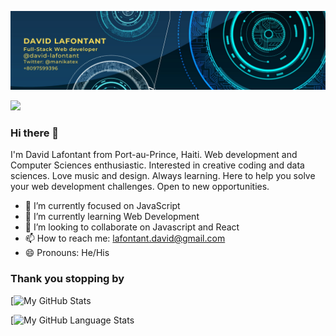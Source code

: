
![Banner](banner.png)



![](https://komarev.com/ghpvc/?username=david-lafontant&label=PROFILE+VIEWS)
### Hi there 👋
I'm David Lafontant from Port-au-Prince, Haiti. Web development and Computer Sciences enthusiastic. Interested in creative coding and data sciences.  Love music and design. Always learning. Here  to help you solve your web development challenges. Open to new opportunities.

- 🔭 I’m currently focused on JavaScript
- 🌱 I’m currently learning Web Development
- 👯 I’m looking to collaborate on Javascript and React
- 📫 How to reach me: [lafontant.david@gmail.com](mailto:lafontant.david@gmail.com)
- 😄 Pronouns: He/His

### Thank you stopping by


[![My GitHub Stats](https://github-readme-stats.vercel.app/api/?username=david-lafontant&count_private=false&theme=tokyonight&showicons=true)



[![My GitHub Language Stats](https://github-readme-stats.vercel.app/api/top-langs/?username=david-lafontant&langs_count=5&theme=tokyonight)
